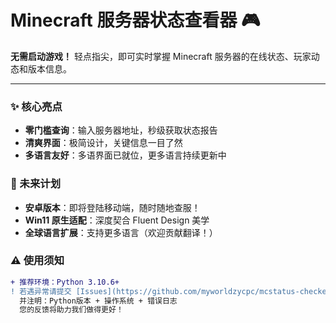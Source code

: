 # Minecraft 服务器状态查看器 🎮

**无需启动游戏！** 轻点指尖，即可实时掌握 Minecraft 服务器的在线状态、玩家动态和版本信息。

---

### ✨ 核心亮点
- **零门槛查询**：输入服务器地址，秒级获取状态报告
- **清爽界面**：极简设计，关键信息一目了然
- **多语言友好**：多语界面已就位，更多语言持续更新中

### 🚀 未来计划
- **安卓版本**：即将登陆移动端，随时随地查服！
- **Win11 原生适配**：深度契合 Fluent Design 美学
- **全球语言扩展**：支持更多语言（欢迎贡献翻译！）

### ⚠️ 使用须知
```diff
+ 推荐环境：Python 3.10.6+
! 若遇异常请提交 [Issues](https://github.com/myworldzycpc/mcstatus-checker/issues)
  并注明：Python版本 + 操作系统 + 错误日志
  您的反馈将助力我们做得更好！
  ```
